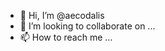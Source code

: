 - 👋 Hi, I’m @aecodalis
- 💞️ I’m looking to collaborate on ...
- 📫 How to reach me ...

<!---
aecodalis/aecodalis is a ✨ special ✨ repository because its `README.md` (this file) appears on your GitHub profile.
You can click the Preview link to take a look at your changes.
--->
